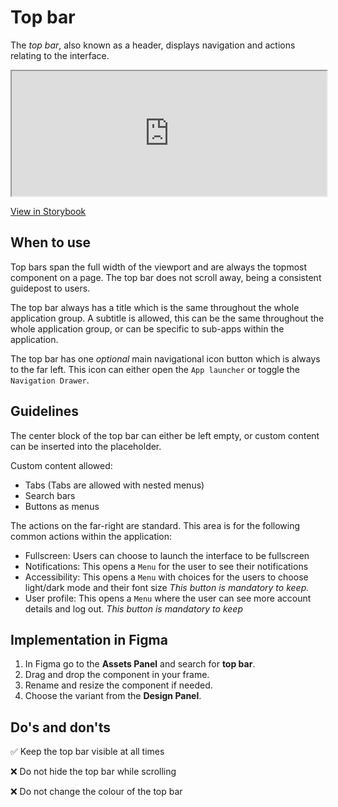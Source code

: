 # Top bar

The _top bar_, also known as a header, displays navigation and actions relating to the interface.

<iframe 
        class="sb-iframe"
        src="
        https://storybook.eds.equinor.com/iframe.html?globals=&args=&id=navigation-topbar--with-search-and-icons&viewMode=story
        "
        width="100%"
        height="200"
        frameborder="1"
        ></iframe>

[View in Storybook](https://storybook.eds.equinor.com/?path=/docs/navigation-topbar--docs)

## When to use

Top bars span the full width of the viewport and are always the topmost component on a page. The top bar does not scroll away, being a consistent guidepost to users.

The top bar always has a title which is the same throughout the whole application group. A subtitle is allowed, this can be the same throughout the whole application group, or can be specific to sub-apps within the application.

The top bar has one _optional_ main navigational icon button which is always to the far left. This icon can either open the `App launcher` or toggle the `Navigation Drawer`.

## Guidelines

The center block of the top bar can either be left empty, or custom content can be inserted into the placeholder.

Custom content allowed:

- Tabs (Tabs are allowed with nested menus)
- Search bars
- Buttons as menus

The actions on the far-right are standard. This area is for the following common actions within the application:

- Fullscreen: Users can choose to launch the interface to be fullscreen
- Notifications: This opens a `Menu` for the user to see their notifications
- Accessibility: This opens a `Menu` with choices for the users to choose light/dark mode and their font size _This button is mandatory to keep._
- User profile: This opens a `Menu` where the user can see more account details and log out. _This button is mandatory to keep_

## Implementation in Figma

1. In Figma go to the **Assets Panel** and search for **top bar**.
2. Drag and drop the component in your frame.
3. Rename and resize the component if needed.
4. Choose the variant from the **Design Panel**.

## Do's and don'ts

✅ Keep the top bar visible at all times

❌ Do not hide the top bar while scrolling

❌ Do not change the colour of the top bar
